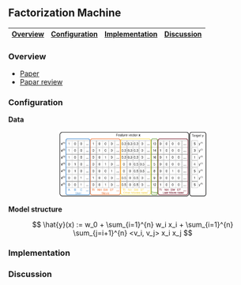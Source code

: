 ## Factorization Machine

| [Overview](#Overview) | [Configuration](#Configuration) | [Implementation](#Implementation) | [Discussion](#Discussion) |
|:---------------------:|:-------------------------------:|:---------------------------------:|:-------------------------:|

### Overview

- [Paper](https://analyticsconsultores.com.mx/wp-content/uploads/2019/03/Factorization-Machines-Steffen-Rendle-Osaka-University-2010.pdf)
- [Papar review]()

### Configuration

**Data**

<img src=../../../docs/pics/FM_input.png width="60%" style="display: block; margin: 0 auto;"/>


**Model structure**

$$
\hat{y}(x) := w_0 + \sum_{i=1}^{n} w_i x_i + \sum_{i=1}^{n} \sum_{j=i+1}^{n} <v_i, v_j> x_i x_j
$$

### Implementation

### Discussion
